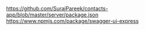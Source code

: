 
https://github.com/SurajPareek/contacts-app/blob/master/server/package.json  
https://www.npmjs.com/package/swagger-ui-express  
